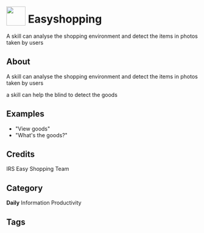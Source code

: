 # <img src="https://raw.githack.com/FortAwesome/Font-Awesome/master/svgs/solid/robot.svg" card_color="#22A7F0" width="50" height="50" style="vertical-align:bottom"/> Easyshopping
A skill can analyse the shopping environment and detect the items in photos taken by users

## About
A skill can analyse the shopping environment and detect the items in photos taken by users

a skill can help the blind to detect the goods

## Examples
* "View goods"
* "What's the goods?"

## Credits
IRS Easy Shopping Team

## Category
**Daily**
Information
Productivity

## Tags


